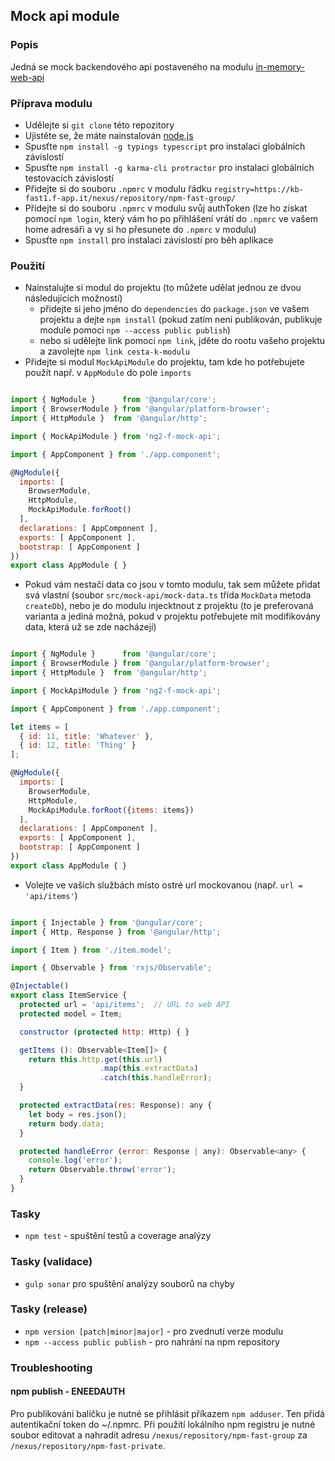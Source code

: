 ## Mock api module

### Popis

Jedná se mock backendového api postaveného na modulu [in-memory-web-api](https://github.com/angular/in-memory-web-api)

### Příprava modulu
- Udělejte si `git clone` této repozitory
- Ujistěte se, že máte nainstalován [node.js](https://nodejs.org/)
- Spusťte `npm install -g typings typescript` pro instalaci globálních závislostí
- Spusťte `npm install -g karma-cli protractor` pro instalaci globálních testovacích závislostí
- Přidejte si do souboru `.npmrc` v modulu řádku `registry=https://kb-fast1.f-app.it/nexus/repository/npm-fast-group/`
- Přidejte si do souboru `.npmrc` v modulu svůj authToken (lze ho získat pomocí `npm login`, který vám ho po přihlášení vrátí do `.npmrc` ve vašem home adresáři a vy si ho přesunete do `.npmrc` v modulu)
- Spusťte `npm install` pro instalaci závislostí pro běh aplikace

### Použití
- Nainstalujte si modul do projektu (to můžete udělat jednou ze dvou následujících možností)
    - přidejte si jeho jméno do `dependencies` do `package.json` ve vašem projektu a dejte `npm install` (pokud zatím není publikován, publikuje module pomoci `npm --access public publish`)
    - nebo si udělejte link pomocí `npm link`, jděte do rootu vašeho projektu a zavolejte `npm link cesta-k-modulu`
- Přidejte si modul `MockApiModule` do projektu, tam kde ho potřebujete použít např. v `AppModule` do pole `imports`

```js

import { NgModule }      from '@angular/core';
import { BrowserModule } from '@angular/platform-browser';
import { HttpModule }  from '@angular/http';

import { MockApiModule } from 'ng2-f-mock-api';

import { AppComponent } from './app.component';

@NgModule({
  imports: [
    BrowserModule,
    HttpModule,
    MockApiModule.forRoot()
  ],
  declarations: [ AppComponent ],
  exports: [ AppComponent ],
  bootstrap: [ AppComponent ]
})
export class AppModule { }

```

- Pokud vám nestačí data co jsou v tomto modulu, tak sem můžete přidat svá vlastní (soubor `src/mock-api/mock-data.ts` třída `MockData` metoda `createDb`), nebo je do modulu injecktnout z projektu (to je preferovaná varianta a jediná možná, pokud v projektu potřebujete mít modifikovány data, která už se zde nacházejí)

```js

import { NgModule }      from '@angular/core';
import { BrowserModule } from '@angular/platform-browser';
import { HttpModule }  from '@angular/http';

import { MockApiModule } from 'ng2-f-mock-api';

import { AppComponent } from './app.component';

let items = [
  { id: 11, title: 'Whatever' },
  { id: 12, title: 'Thing' }
];

@NgModule({
  imports: [
    BrowserModule,
    HttpModule,
    MockApiModule.forRoot({items: items})
  ],
  declarations: [ AppComponent ],
  exports: [ AppComponent ],
  bootstrap: [ AppComponent ]
})
export class AppModule { }

```

- Volejte ve vašich službách místo ostré url mockovanou (např. `url = 'api/items'`)

```js

import { Injectable } from '@angular/core';
import { Http, Response } from '@angular/http';

import { Item } from './item.model';

import { Observable } from 'rxjs/Observable';

@Injectable()
export class ItemService {
  protected url = 'api/items';  // URL to web API
  protected model = Item;

  constructor (protected http: Http) { }

  getItems (): Observable<Item[]> {
    return this.http.get(this.url)
                    .map(this.extractData)
                    .catch(this.handleError);
  }

  protected extractData(res: Response): any {
    let body = res.json();
    return body.data;
  }

  protected handleError (error: Response | any): Observable<any> {
    console.log('error');
    return Observable.throw('error');
  }
}

```

### Tasky
- `npm test` - spuštění testů a coverage analýzy

### Tasky (validace)
- `gulp sonar` pro spuštění analýzy souborů na chyby

### Tasky (release)
- `npm version [patch|minor|major]` - pro zvednutí verze modulu
- `npm --access public publish` - pro nahrání na npm repository

### Troubleshooting
#### npm publish - ENEEDAUTH
Pro publikování balíčku je nutné se přihlásit příkazem `npm adduser`. Ten přidá autentikační token do ~/.npmrc. 
Při použití lokálního npm registru je nutné soubor editovat a nahradit adresu `/nexus/repository/npm-fast-group` za `/nexus/repository/npm-fast-private`.

